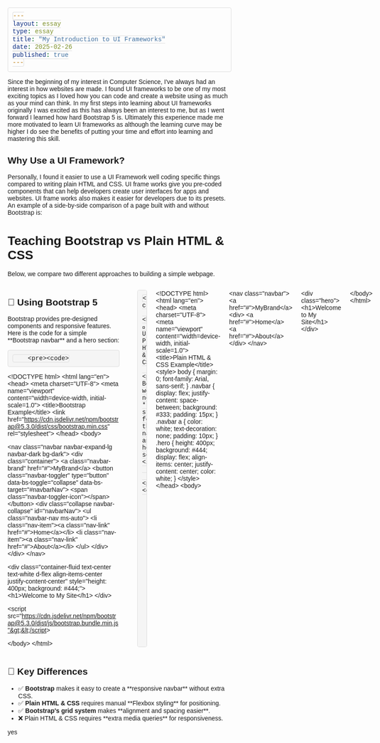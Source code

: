```yaml
---
layout: essay
type: essay
title: "My Introduction to UI Frameworks"
date: 2025-02-26
published: true
---
```


Since the beginning of my interest in Computer Science, I've always had an interest in how websites are made. I found UI frameworks to be one of my most exciting topics as I loved how you can code and create a website using as much as your mind can think. In my first steps into learning about UI frameworks originally I was excited as this has always been an interest to me, but as I went forward I learned how hard Bootstrap 5 is. Ultimately this experience made me more motivated to learn UI frameworks as although the learning curve may be higher I do see the benefits of putting your time and effort into learning and mastering this skill.  

## Why Use a UI Framework?

Personally, I found it easier to use a UI Framework well coding specific things compared to writing plain HTML and CSS. UI frame works give you pre-coded components that can help developers create user interfaces for apps and websites. UI frame works also makes it easier for developers due to its presets. An example of a side-by-side comparison of a page built with and without Bootstrap is:

<!DOCTYPE html>
<html lang="en">
<head>
    <meta charset="UTF-8">
    <meta name="viewport" content="width=device-width, initial-scale=1.0">
    <title>Bootstrap vs Plain HTML & CSS</title>
    <style>
        body {
            font-family: Arial, sans-serif;
            margin: 20px;
        }
        code {
            background-color: #f5f5f5;
            padding: 2px 4px;
            border: 1px solid #ddd;
            border-radius: 4px;
            font-family: "Courier New", monospace;
            font-size: 14px;
        }
        pre {
            background-color: #f5f5f5;
            padding: 10px;
            border: 1px solid #ddd;
            border-radius: 4px;
            font-family: "Courier New", monospace;
            font-size: 14px;
            overflow-x: auto;
        }
        .container {
            display: flex;
            gap: 20px;
        }
        .box {
            width: 50%;
        }
    </style>
</head>
<body>

<h1>Teaching Bootstrap vs Plain HTML & CSS</h1>

<p>Below, we compare two different approaches to building a simple webpage.</p>

<div class="container">
    <div class="box">
        <h2>🚀 Using Bootstrap 5</h2>
        <p>Bootstrap provides pre-designed components and responsive features. Here is the code for a simple **Bootstrap navbar** and a hero section:</p>

        <pre><code>
&lt;!DOCTYPE html&gt;
&lt;html lang="en"&gt;
&lt;head&gt;
    &lt;meta charset="UTF-8"&gt;
    &lt;meta name="viewport" content="width=device-width, initial-scale=1.0"&gt;
    &lt;title&gt;Bootstrap Example&lt;/title&gt;
    &lt;link href="https://cdn.jsdelivr.net/npm/bootstrap@5.3.0/dist/css/bootstrap.min.css" rel="stylesheet"&gt;
&lt;/head&gt;
&lt;body&gt;

&lt;nav class="navbar navbar-expand-lg navbar-dark bg-dark"&gt;
    &lt;div class="container"&gt;
        &lt;a class="navbar-brand" href="#"&gt;MyBrand&lt;/a&gt;
        &lt;button class="navbar-toggler" type="button" data-bs-toggle="collapse" data-bs-target="#navbarNav"&gt;
            &lt;span class="navbar-toggler-icon"&gt;&lt;/span&gt;
        &lt;/button&gt;
        &lt;div class="collapse navbar-collapse" id="navbarNav"&gt;
            &lt;ul class="navbar-nav ms-auto"&gt;
                &lt;li class="nav-item"&gt;&lt;a class="nav-link" href="#"&gt;Home&lt;/a&gt;&lt;/li&gt;
                &lt;li class="nav-item"&gt;&lt;a class="nav-link" href="#"&gt;About&lt;/a&gt;&lt;/li&gt;
            &lt;/ul&gt;
        &lt;/div&gt;
    &lt;/div&gt;
&lt;/nav&gt;

&lt;div class="container-fluid text-center text-white d-flex align-items-center justify-content-center" style="height: 400px; background: #444;"&gt;
    &lt;h1&gt;Welcome to My Site&lt;/h1&gt;
&lt;/div&gt;

&lt;script src="https://cdn.jsdelivr.net/npm/bootstrap@5.3.0/dist/js/bootstrap.bundle.min.js"&gt;&lt;/script&gt;

&lt;/body&gt;
&lt;/html&gt;
        </code></pre>
    </div>

    <div class="box">
        <h2>🎨 Using Plain HTML & CSS</h2>
        <p>Without Bootstrap, we need **manual styling** for the navbar and hero section:</p>

        <pre><code>
&lt;!DOCTYPE html&gt;
&lt;html lang="en"&gt;
&lt;head&gt;
    &lt;meta charset="UTF-8"&gt;
    &lt;meta name="viewport" content="width=device-width, initial-scale=1.0"&gt;
    &lt;title&gt;Plain HTML & CSS Example&lt;/title&gt;
    &lt;style&gt;
        body { margin: 0; font-family: Arial, sans-serif; }
        .navbar {
            display: flex;
            justify-content: space-between;
            background: #333;
            padding: 15px;
        }
        .navbar a {
            color: white;
            text-decoration: none;
            padding: 10px;
        }
        .hero {
            height: 400px;
            background: #444;
            display: flex;
            align-items: center;
            justify-content: center;
            color: white;
        }
    &lt;/style&gt;
&lt;/head&gt;
&lt;body&gt;

&lt;nav class="navbar"&gt;
    &lt;a href="#"&gt;MyBrand&lt;/a&gt;
    &lt;div&gt;
        &lt;a href="#"&gt;Home&lt;/a&gt;
        &lt;a href="#"&gt;About&lt;/a&gt;
    &lt;/div&gt;
&lt;/nav&gt;

&lt;div class="hero"&gt;
    &lt;h1&gt;Welcome to My Site&lt;/h1&gt;
&lt;/div&gt;

&lt;/body&gt;
&lt;/html&gt;
        </code></pre>
    </div>
</div>

<h2>📌 Key Differences</h2>

<ul>
    <li>✅ <strong>Bootstrap</strong> makes it easy to create a **responsive navbar** without extra CSS.</li>
    <li>✅ <strong>Plain HTML & CSS</strong> requires manual **Flexbox styling** for positioning.</li>
    <li>✅ <strong>Bootstrap's grid system</strong> makes **alignment and spacing easier**.</li>
    <li>❌ Plain HTML & CSS requires **extra media queries** for responsiveness.</li>
</ul>

</body>
</html>

yes
